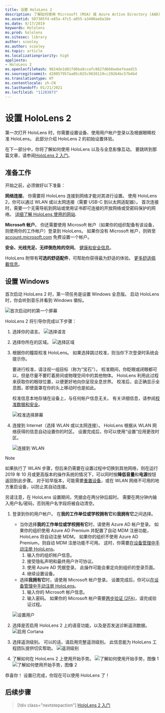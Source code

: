 ```yaml
---
title: 设置 HoloLens 2
description: 了解如何使用 Microsoft (MSA) 或 Azure Active Directory (AAD) 帐户首次通过 Wi-Fi 网络设置 HoloLens 2。
ms.assetid: 507305f4-e85a-47c5-a055-a3400ae8a10e
ms.date: 9/17/2019
keywords: Hololens
ms.prod: hololens
ms.sitesec: library
author: scooley
ms.author: scooley
ms.topic: article
ms.localizationpriority: high
appliesto:
- HoloLens 2
ms.openlocfilehash: 9824de1d81fd6ba9ccafc8627d660aebefeaed15
ms.sourcegitcommit: d20057957aa05c025c9838119cc29264bc57b4bd
ms.translationtype: HT
ms.contentlocale: zh-CN
ms.lasthandoff: 01/21/2021
ms.locfileid: "11283873"
---
```

# 设置 HoloLens 2

第一次打开 HoloLens 时，你需要设置设备、使用用户帐户登录以及根据眼睛校准 HoloLens。  此部分介绍 HoloLens 2 的初始设置体验。

在下一部分中，你将了解如何使用 HoloLens 以及与全息影像互动。 要跳转到那篇文章，请参阅[HoloLens 2 入门](hololens2-basic-usage.md)。

## 准备工作

开始之前，必须做好以下准备：

**网络连接**。 你需要将 HoloLens 连接到网络才能对其进行设置。 使用 HoloLens 2，你可以通过 WLAN 或以太网连接（需要 USB-C 到以太网适配器）。 首次连接时，需要一个无需导航到网站或使用证书即可连接的开放网络或受密码保护的网络。 [详细了解 HoloLens 使用的网站](hololens-offline.md).

**Microsoft 帐户**。 你还需要使用 Microsoft 帐户（如果你的组织配备有该设备，则使用你的工作帐户）登录到 HoloLens。 如果你没有 Microsoft 帐户，则转至 [account.microsoft.com](https://account.microsoft.com) 免费设置一个帐户。

**安全、光线充足、无绊倒危险的空间**。 [健康和安全信息](https://go.microsoft.com/fwlink/p/?LinkId=746661)。

HoloLens 附带有**可选的舒适配件**，可帮助你获得最为舒适的体验。 [更多舒适佩戴信息](hololens2-setup.md#adjust-fit)。

## 设置 Windows

首次启动 HoloLens 2 时，第一项任务是设置 Windows 全息版。  启动 HoloLens 时，你会听到音乐并看到 Windows 徽标。

![首次启动时的第一个屏幕](images/01-magic-moment.png)

HoloLens 2 将引导你完成以下步骤：

1. 选择你的语言。
    ![选择语言](images/04-language.png)

1. 选择你所在的区域。
    ![选择区域](images/05-region.png)

1. 根据你的瞳距校准 HoloLens。  如果选择跳过校准，则当你下次登录时系统会提示你。

    要进行校准，请注视一组目标（称为“宝石”）。 校准期间，你眨眼或闭眼都可以，但是尽量不要盯着房间或物理空间中的其他物体。 HoloLens 利用此过程来获取你的眼球位置，以便更好地向你呈现全息世界。 校准后，会正确显示全息图，即使面罩在你的头上移动时也是如此。

    校准信息本地存储在设备上，与任何帐户信息无关。 有关详细信息，请参阅[校准数据和安全](hololens-calibration.md#calibration-data-and-security)。

    ![校准选择屏幕](images/06-et-corners.png)

1. 连接到 Internet（选择 WLAN 或以太网连接）。
     HoloLens 根据从 WLAN 网络获得的信息自动设置你的时区。 设置完成后，你可以使用“设置”应用更改时区。

    ![连接到 WLAN](images/11-network.png)
> [!NOTE] 
> 如果执行了 WLAN 步骤，但后来仍需要在设置过程中切换到其他网络，则在运行 2019 年 10 月或更高版本的操作系统的情况下，可以同时按**降低音量**和**电源**按钮返回到此步骤。 对于较早版本，可能需要[重置设备](hololens-recovery.md)，或在 WLAN 网络不可用的地方重启设备，以防止其自动连接。
> 
> 另请注意，在 HoloLens 设置期间，凭据会在两分钟后超时。 需要在两分钟内输入用户名/密码，否则用户名字段将被自动清空。

1. 登录到你的用户帐户。 在**我的工作单位或学校拥有它**和**我拥有它**之间选择。
    - 当你选择**我的工作单位或学校拥有它**时，请使用 Azure AD 帐户登录。 如果你的组织使用 Azure AD Premium 并配置了自动 MDM 注册功能，HoloLens 将自动注册 MDM。 如果你的组织不使用 Azure AD Premium，则自动 MDM 注册功能不可用。 这时，你需要[在设备管理中手动注册 HoloLens](hololens-enroll-mdm.md#different-ways-to-enroll)。
        1. 输入你的组织帐户信息。
        1. 接受隐私声明和最终用户许可协议。
        1. 使用 Azure AD 凭据登录。 此操作可能会重定向到组织的登录页面。
        1. 继续设置设备。
    - 选择**我拥有它**时，请使用 Microsoft 帐户登录。 设置完成后，你可以[在设备管理中手动注册 HoloLens](hololens-enroll-mdm.md#different-ways-to-enroll)。
        1. 输入你的 Microsoft 帐户信息。
        2. 输入密码。 如果你的 Microsoft 帐户需要[两步验证 (2FA)](https://blogs.technet.microsoft.com/microsoft_blog/2013/04/17/microsoft-account-gets-more-secure/)，请完成验证过程。

    ![设置用户](images/13-device-owner.png)

1. 选择是否启用 HoloLens 2 上的语音功能，以及是否发送诊断遥测数据。
    ![启用 Cortana](images/22-do-more-with-voice.png)

1. 选择遥测级别。 可以的话，请启用完整遥测级别。 此信息能为 HoloLens 工程团队提供切实帮助。
     ![遥测级别](images/24-telemetry.png)

1. 了解如何在 HoloLens 2 上使用开始手势。
     ![了解如何使用开始手势，图像 1](images/26-01-startmenu-learning.png) ![了解如何使用开始手势，图像 2](images/26-02-startmenu-learning.png)

恭喜你！  设置已完成，你现在可以使用 HoloLens 了！

## 后续步骤

> [!div class="nextstepaction"]
> [HoloLens 2 入门](hololens2-basic-usage.md)
